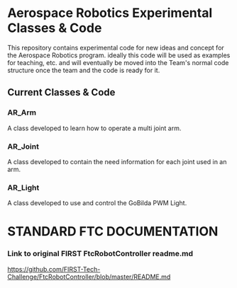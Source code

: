 # Aerospace Robotics Experimental Classes & Code

This repository contains experimental code for new ideas and concept for the Aerospace Robotics program. ideally this code will be used as examples for teaching, etc. and will eventually be moved into the Team's normal code structure once the team and the code is ready for it.

## Current Classes & Code

### AR_Arm
A class developed to learn how to operate a multi joint arm.

### AR_Joint
A class developed to contain the need information for each joint used in an arm.

### AR_Light
A class developed to use and control the GoBilda PWM Light.


# STANDARD FTC DOCUMENTATION

### Link to original FIRST FtcRobotController readme.md
https://github.com/FIRST-Tech-Challenge/FtcRobotController/blob/master/README.md
